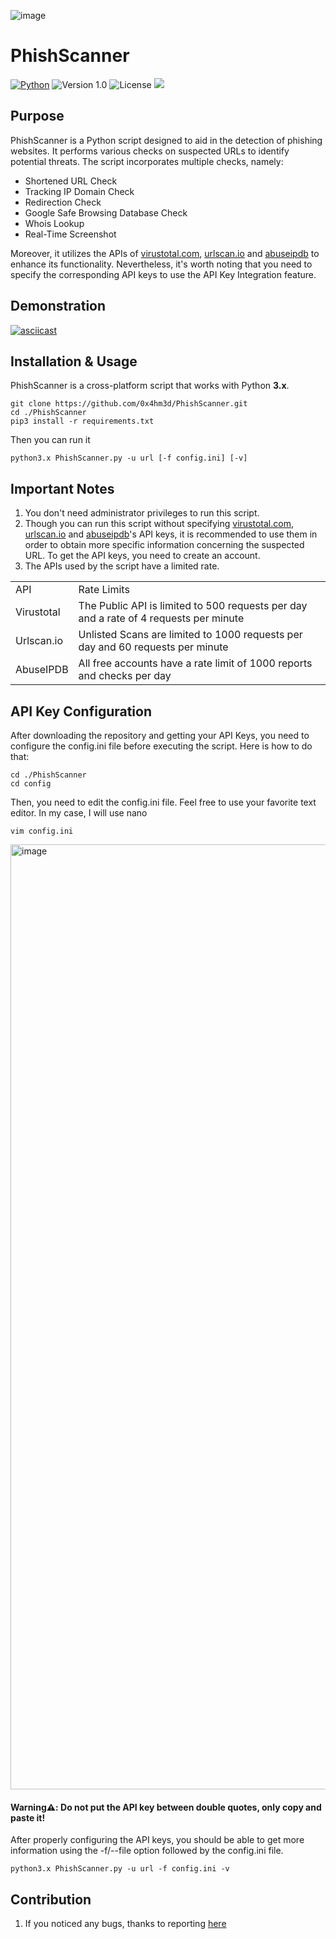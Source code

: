 ![image](https://github.com/0x4hm3d/PhishScanner/assets/81084776/c7fee512-e075-4d61-904b-cf7b46af0135)

# PhishScanner
[![Python](https://img.shields.io/badge/Python-3.x-yellow.svg)](https://www.python.org/) 
![Version 1.0](http://img.shields.io/badge/version-v1.0-orange.svg) ![License](https://img.shields.io/badge/license-MIT-red.svg) <img src="https://img.shields.io/badge/Maintained%3F-Yes-96c40f"> 

## Purpose
PhishScanner is a Python script designed to aid in the detection of phishing websites. It performs various checks on suspected URLs to identify potential threats. The script incorporates multiple checks, namely:
- Shortened URL Check
- Tracking IP Domain Check
- Redirection Check
- Google Safe Browsing Database Check
- Whois Lookup
- Real-Time Screenshot

Moreover, it utilizes the APIs of <a href="https://www.virustotal.com/gui/join-us">virustotal.com</a>, <a href="https://urlscan.io/docs/api/">urlscan.io</a> and <a href="https://www.abuseipdb.com/api">abuseipdb</a> to enhance its functionality.
Nevertheless, it's worth noting that you need to specify the corresponding API keys to use the API Key Integration feature.

## Demonstration
[![asciicast](https://asciinema.org/a/63VZyWfCWpm3K3cKoegKRyLsj.svg)](https://asciinema.org/a/63VZyWfCWpm3K3cKoegKRyLsj)

## Installation & Usage
PhishScanner is a cross-platform script that works with Python **3.x**.
```
git clone https://github.com/0x4hm3d/PhishScanner.git
cd ./PhishScanner
pip3 install -r requirements.txt
```
Then you can run it
```
python3.x PhishScanner.py -u url [-f config.ini] [-v]
```

## Important Notes
1. You don't need administrator privileges to run this script.
2. Though you can run this script without specifying <a href="https://www.virustotal.com/gui/join-us">virustotal.com</a>, <a href="https://urlscan.io/docs/api/">urlscan.io</a> and <a href="https://www.abuseipdb.com/api">abuseipdb</a>'s API keys, it is recommended to use them in order to obtain more specific information concerning the suspected URL. To get the API keys, you need to create an account.
3. The APIs used by the script have a limited rate.
<table>
  <tr>
    <td> API </td>
    <td> Rate Limits</td>
  </tr>
  <tr>
    <td> Virustotal </td>
    <td> The Public API is limited to 500 requests per day and a rate of 4 requests per minute </td>
  </tr>
  <tr>
    <td> Urlscan.io </td>
    <td> Unlisted Scans are limited to 1000	requests per day and 60 requests per minute</td>
  </tr>
  <tr>
    <td> AbuseIPDB </td>
    <td> All free accounts have a rate limit of 1000 reports and checks per day</td>
  </tr>
</table>

## API Key Configuration
After downloading the repository and getting your API Keys, you need to configure the config.ini file before executing the script. Here is how to do that:
```
cd ./PhishScanner
cd config
```
Then, you need to edit the config.ini file. Feel free to use your favorite text editor. In my case, I will use nano
```
vim config.ini
```
<img width="1512" alt="image" src="https://github.com/0x4hm3d/PhishScanner/assets/81084776/d1825f7c-cc78-4f9c-aef6-e77dae2f24e5">

#### Warning⚠️: Do not put the API key between double quotes, only copy and paste it!

After properly configuring the API keys, you should be able to get more information using the -f/--file option followed by the config.ini file.
```
python3.x PhishScanner.py -u url -f config.ini -v
```

## Contribution
1. If you noticed any bugs, thanks to reporting <a href="https://github.com/0x4hm3d/PhishScanner/issues">here</a> 
